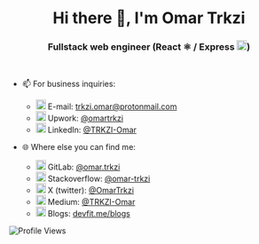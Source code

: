 <h1 align="center">Hi there 👋, I'm Omar Trkzi</h1>
<h3 align="center">Fullstack web engineer (React ⚛️ / Express <img src="https://upload.wikimedia.org/wikipedia/commons/4/4c/Typescript_logo_2020.svg" alt="in" width="18">)</h3>
<br/>

- 📫 For business inquiries:
   - <img src="https://upload.wikimedia.org/wikipedia/commons/0/0c/ProtonMail_icon.svg" alt="up" width="18"> E-mail: [trkzi.omar@protonmail.com](mailto:trkzi.omar@protonmail.com)
   - <img src="https://upload.wikimedia.org/wikipedia/commons/6/68/Upwork.png" alt="up" width="18"> Upwork: [@omartrkzi](https://www.upwork.com/freelancers/omartrkzi)
   - <img src="https://upload.wikimedia.org/wikipedia/commons/thumb/c/ca/LinkedIn_logo_initials.png/640px-LinkedIn_logo_initials.png" alt="in" width="18"> LinkedIn: [@TRKZI-Omar](https://www.linkedin.com/in/trkzi-omar/)

- 🌐 Where else you can find me:
   - <img src="https://companieslogo.com/img/orig/GTLB-a915f681.png?t=1634488823" alt="in" width="18"> GitLab: [@omar.trkzi](https://gitlab.64b.net/users/omar.trkzi/)
  - <img src="https://upload.wikimedia.org/wikipedia/commons/e/ef/Stack_Overflow_icon.svg" width="18"> Stackoverflow: [@omar-trkzi](https://stackoverflow.com/users/15553442/omar-trkzi)
   - <img src="https://upload.wikimedia.org/wikipedia/commons/thumb/e/e6/Twitter-new-logo.jpg/640px-Twitter-new-logo.jpg" alt="X" width="18"> X (twitter): [@OmarTrkzi](https://twitter.com/OmarTrkzi)
  - <img src="https://upload.wikimedia.org/wikipedia/commons/e/ec/Medium_logo_Monogram.svg" alt="M" width="18"> Medium: [@TRKZI-Omar](https://medium.com/@TRKZI-Omar)
  - <img src="https://www.devfit.me/_next/image?url=%2F_next%2Fstatic%2Fmedia%2FDevFit_%20colored.fd78027c.png&amp;w=3840&amp;q=75" alt="https://www.devfit.me/_next/image?url=%2F_next%2Fstatic%2Fmedia%2FDevFit_%20colored.fd78027c.png&amp;w=3840&amp;q=75" width="18" height="18" class="shrinkToFit transparent"/> Blogs: [devfit.me/blogs](https://www.devfit.me/blogs)


![Profile Views](https://komarev.com/ghpvc/?username=Trkzi-Omar&color=1520a6&abbreviated=true)
